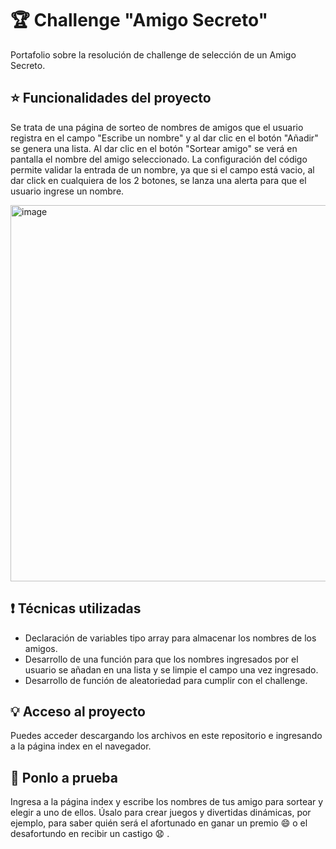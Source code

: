# :trophy: Challenge "Amigo Secreto"
Portafolio sobre la resolución de challenge de selección de un Amigo Secreto.

## :star: Funcionalidades del proyecto
Se trata de una página de sorteo de nombres de amigos que el usuario registra en el campo "Escribe un nombre" y al dar clic en el botón "Añadir" se genera una lista.
Al dar clic en el botón "Sortear amigo" se verá en pantalla el nombre del amigo seleccionado.
La configuración del código permite validar la entrada de un nombre, ya que si el campo está vacio, al dar click en cualquiera de los 2 botones, se lanza una alerta para que el usuario ingrese un nombre.

<img width="602" alt="image" src="https://github.com/user-attachments/assets/30e0e7b3-34eb-4668-8497-d216137d72cb" />

## 	:exclamation: Técnicas utilizadas 
- Declaración de variables tipo array para almacenar los nombres de los amigos. 
- Desarrollo de una función para que los nombres ingresados por el usuario se añadan en una lista y se limpie el campo una vez ingresado.
- Desarrollo de función de aleatoriedad para cumplir con el challenge.

## 	:bulb: Acceso al proyecto
Puedes acceder descargando los archivos en este repositorio e ingresando a la página index en el navegador.

## 	:game_die: Ponlo a prueba
Ingresa a la página index y escribe los nombres de tus amigo para sortear y elegir a uno de ellos.
Úsalo para crear juegos y divertidas dinámicas, por ejemplo, para saber quién será el afortunado en ganar un premio :smile: o el desafortundo en recibir un castigo 	:anguished: . 
